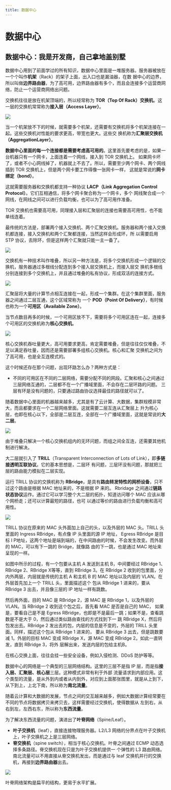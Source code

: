 ```yaml
---
title: 数据中心
---
```

# 数据中心

## 数据中心：我是开发商，自己拿地盖别墅
数据中心用到了前面学过的所有知识，数据中心里面是一堆服务器。服务器被放在一个个叫作**机架**（Rack）的架子上面，出入口也是漏油器，在数
据中心的边界，所以叫做**边界路由器**，为了高可用，边界路由器有多个，而且会连接多个运营商网络，防止一个运营商网络出问题。

交换机往往是放在机架顶端的，所以经常称为 **TOR（Top Of Rack）交换机**。这一层的交换机常常称为**接入层（Access Layer）**。

![](images/datacenter/tor.jpg)

当一个机架放不下的时候，就需要多个机架，还需要有交换机将多个机架连接在一起。这些交换机对性能的要求更高，带宽也更大。这些交
换机称为**汇聚层交换机（AggregationLayer）**。

**数据中心里面的每一个连接都是需要考虑高可用的**。这里首先要考虑的是，如果一台机器只有一个网卡，上面连着一个网线，接入到 TOR 交换机上。
如果网卡坏了，或者不小心网线掉了，机器就上不去了。所以，需要至少两个网卡、两个网线插到 TOR 交换机上，但是两个网卡要工作得像一张网卡一样，
这就是常说的**网卡绑定（bond）**。

这就需要服务器和交换机都支持一种协议 **LACP（Link Aggregation Control Protocol）**。它们互相通信，将多个网卡聚合称为一个网卡，多个
网线聚合成一个网线，在网线之间可以进行负载均衡，也可以为了高可用作准备。

TOR 交换机也需要高可用，同理接入层和汇聚层的连接也需要高可用性，也不能单线连着。

最传统的方法是，部署两个接入交换机、两个汇聚交换机。服务器和两个接入交换机都连接，接入交换机和两个汇聚都连接，当然这样会形成环，所
以需要启用 STP 协议，去除环，但是这样两个汇聚就只能一主一备了。

![](images/datacenter/al1.jpg)

交换机有一种技术叫作堆叠，所以另一种方法是，将多个交换机形成一个逻辑的交换机，服务器通过多根线分配连到多个接入层交换机上，而接入层交
换机多根线分别连接到多个交换机上，并且通过堆叠的私有协议，形成双活的连接方式。

![](images/datacenter/al2.jpg)

汇聚层将大量的计算节点相互连接在一起，形成一个集群。在这个集群里面，服务器之间通过二层互通，这个区域常称为
一个 **POD（Point Of Delivery）**，有时候也称为一个**可用区（Available Zone）**。

当节点数目再多的时候，一个可用区放不下，需要将多个可用区连在一起，连接多个可用区的交换机称为**核心交换机**。

![](images/datacenter/centerl.jpg)

核心交换机吞吐量更大，高可用要求更高，肯定需要堆叠，但是往往仅仅堆叠，不足以满足吞吐量，因而还是需要部署多组核心交换机。核心和汇聚
交换机之间为了高可用，也是全互连模式的。

这个时候还存在那个问题，出现环路怎么办？两种方式是：
- 不同的可用区在不同的二层网络，需要分配不同的网段。汇聚和核心之间通过三层网络互通的，二层都不在一个广播域里面，不会存在二层环路的问题。
三层有环是没有问题的，只要通过路由协议选择最佳的路径就可以了。

随着数据中心里面的机器越来越多，尤其是有了云计算、大数据，集群规模非常大，而且都要求在一个二层网络里面。这就需要二层互连从汇聚层上
升为核心层，也即在核心以下，全部是二层互连，全部在一个广播域里面，这就是常说的**大二层**。

![](images/datacenter/big2layer.jpg)

由于堆叠只解决一个核心交换机组内的无环问题，而组之间全互连，还需要其他机制进行解决。

大二层就引入了 **TRILL**（Transparent Interconnection of Lots of Link），即**多链接透明互联协议**。它的基本思想是，二层环
有问题，三层环没有问题，那就把三层的路由能力模拟在二层实现。

运行 TRILL 协议的交换机称为 **RBridge**，是具有**路由转发特性的网桥设备**，只不过这个路由是根据 MAC 地址来的，不是根据 IP 来的。
Rbridage 之间通过**链路状态协议**运作。通过它可以学习整个大二层的拓扑，知道访问哪个 MAC 应该从哪个网桥走；还可以计算最短的路径，也可
以通过等价的路由进行负载均衡和高可用性。

![](images/datacenter/trill.jpg)

TRILL 协议在原来的 MAC 头外面加上自己的头，以及外层的 MAC 头。TRILL 头里面的 Ingress RBridge，有点像 IP 头里面的源 IP 地址，
Egress RBridge 是目标 I P地址，这两个地址是端到端的，在中间路由的时候，不会发生改变。而外层的 MAC，可以有下一跳的 Bridge，就像路
由的下一跳，也是通过 MAC 地址来呈现的一样。

如图中所示的过程，有一个包要从主机 A 发送到主机 B，中间要经过 RBridge 1、RBridge 2、RBridge X等等，直到 RBridge 3。在 RBridge 2 
收到的包里面，分内外两层，内层就是传统的主机 A 和主机 B 的 MAC 地址以及内层的 VLAN。在外层首先加上一个 TRILL 头，里面描述这个
包从 RBridge 1 进来的，要从 RBridge 3 出去，并且像三层的 IP 地址一样有跳数。

然后再外面，目的 MAC 是 RBridge 2，源 MAC 是 RBridge 1，以及外层的 VLAN。当 RBridge 2 收到这个包之后，首先看 MAC 是否是自己的 MAC，
如果是，要看自己是不是 Egress RBridge，也即是不是最后一跳；如果不是，查看跳数是不是大于 0，然后通过类似路由查找的方式找到下一
跳 RBridge X，然后将包发出去。RBridge 2 发出去的包，内层的信息是不变的，外层的 TRILL 头里面。同样，描述这个包从 RBridge 1 进来的，
要从 RBridge 3 出去，但是跳数要减 1。外层的目标 MAC 变成 RBridge X，源 MAC 变成 RBridge 2。如此一直转发，直到 RBridge 3，将外
层解出来，发送内层的包给主机B。

在核心交换上面，往往会挂一些安全设备，例如入侵检测、DDoS 防护等等。

数据中心的网络是一个典型的三层网络结构。这里的三层不是指 IP 层，而是指**接入层、汇聚层、核心层**三层。这种模式非常有利于外部
流量请求到内部应用。这个类型的流量，是从外到内或者从内到外，对应到上面那张图里，就是从上到下，从下到上，上北下南，所以称为**南北流量**。

随着云计算和大数据的发展，节点之间的交互越来越多，例如大数据计算经常要在不同的节点将数据拷贝来拷贝去，这样需要经过交换机，使得数据从
左到右，从右到左，左西右东，所以称为**东西流量**。

为了解决东西流量的问题，演进出了**叶脊网络**（Spine/Leaf）。

- **叶子交换机**（leaf），直接连接物理服务器。L2/L3 网络的分界点在叶子交换机上，叶子交换机之上是三层网络。
- **脊交换机**（spine switch），相当于核心交换机。叶脊之间通过 ECMP 动态选择多条路径。脊交换机现在只是为叶子交换机提供一
个弹性的 L3 路由网络。南北流量可以不用直接从脊交换机发出，而是通过与 leaf 交换机并行的交换机，再接到**边界路由器**出去。

![](images/datacenter/leaf-spine.jpg)

叶脊网络架构是扁平的结构，更易于水平扩展。